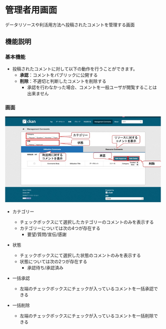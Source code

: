 # 管理者用画面

データリソースや利活用方法へ投稿されたコメントを管理する画面

## 機能説明

### 基本機能

* 投稿されたコメントに対して以下の動作を行うことができます。
  * **承認**：コメントをパブリックに公開する
  * **削除**：不適切と判断したコメントを削除する
    * 承認を行わなかった場合、コメントを一般ユーザが閲覧することは出来ません

### 画面

![管理者用画面イメージ](../assets/admin_comments_image.jpeg)

* カテゴリー
  * チェックボックスにて選択したカテゴリーのコメントのみを表示する
  * カテゴリーについては次の4つが存在する
    * 要望/質問/宣伝/感謝

* 状態
  * チェックボックスにて選択した状態のコメントのみを表示する
  * 状態については次の2つが存在する
    * 承認待ち/承認済み

* 一括承認
  * 左端のチェックボックスにチェックが入っているコメントを一括承認できる

* 一括削除
  * 左端のチェックボックスにチェックが入っているコメントを一括削除できる
